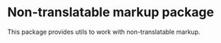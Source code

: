 # Non-translatable markup package

This package provides utils to work with non-translatable markup.
